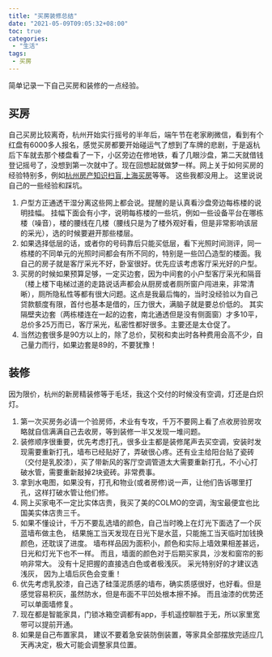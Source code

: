 ```yaml
---
title: "买房装修总结"
date: "2021-05-09T09:05:32+08:00"
toc: true
categories:
 - "生活"
tags:
 - 买房
---
```

简单记录一下自己买房和装修的一点经验。
<!--more-->
## 买房
自己买房比较离奇，杭州开始实行摇号的半年后，端午节在老家刷微信，看到有个红盘有6000多人报名，感觉买房都要开始碰运气了想到了车牌的悲剧，于是返杭后下车就去那个楼盘看了一下，小区旁边在修地铁，看了几眼沙盘，第二天就借钱登记摇号了，没想到第一次就中了。现在回想起就做梦一样。网上关于如何买房的经验特别多，例如[杭州房产知识扫盲](https://github.com/houshanren/hangzhou_house_knowledge),[上海买房](https://github.com/ayuer/shanghai_house_knowledge)等等。 这些我都没用上。 这里说说自己的一些经验和踩坑。

1. 户型方正通透干湿分离这些网上都会说。提醒的是认真看沙盘旁边每栋楼的说明挂幅。 挂幅下面会有小字，说明每栋楼的一些坑，例如一些设备平台在哪栋楼（噪音），楼的腰线在几楼（腰线只是为了楼外观好看，但是非常影响该层的采光），选的时候要避开那些楼层。
2. 如果选择低层的话，或者你的号码靠后只能买低层，看下光照时间测评，同一栋楼的不同单元的光照时间都会有所不同的，特别是一些凹凸造型的楼面。我自己的房子就是客厅采光不好，卧室很好。优先应该考虑客厅采光好的户型。
3. 买房的时候如果预算足够，一定买边套，因为中间套的小户型客厅采光和隔音（楼上楼下电梯过道的走路说话声都会从厨房或者厕所窗户闯进来，非常清晰），厕所隐私性等都有很大问题。这点是我最后悔的，当时没经验以为自己贷款额度有限，首付也基本是借的，压力很大，满脑子就是要总价低的。 其实隔壁夹边套（两栋楼连在一起的边套，南北通透但是没有侧面窗）才多10平，总价多25万而已，客厅采光，私密性都好很多。主要还是太仓促了。
4. 当然边套很多是90方以上的，除了总价，契税和卖出时各种费用会高不少，自己量力而行，如果边套是89的，不要犹豫！

## 装修
因为限价，杭州的新房精装修等于毛坯，我这个交付的时候没有空调，灯还是白炽灯。

1. 第一次买房务必请一个验房师，术业有专攻，千万不要网上看了点收房验房攻略就自信满满自己去收房，等到装修一半又发现一堆问题。
2. 装修顺序很重要，优先考虑打孔，很多业主都是装修尾声去买空调，安装时发现需要重新打孔，墙布已经贴好了，弄破很心疼。还有业主给阳台贴了瓷砖（交付是乳胶漆），买了带新风的客厅空调管道太大需要重新打孔，不小心打破水管，需要重新敲掉2块瓷砖。非常费事。
3. 拿到水电图，如果没有，打孔和物业(或者房修)说一声，让他们告诉哪里打孔，这样打破水管让他们修。
4. 网上买家电不一定比实体店贵，我买了美的COLMO的空调，淘宝最便宜也比国美实体店贵三千。
5. 如果不懂设计，千万不要乱选墙的颜色，自己当时晚上在灯光下面选了一个灰蓝墙布做主色， 结果施工当天发现在日光下是水蓝，只能施工当天临时加钱换颜色，还耽误了进度。 墙布样品因为面积小，颜色和实际上墙效果相差甚远，日光和灯光下也不一样。 而且，墙面的颜色对于后期买家具，沙发和窗帘的影响非常大。 没有十足把握的直接选白色或者极浅灰。 采光特别好的才建议选浅灰， 因为上墙后灰色会变重！
6. 优先考虑乳胶漆，自己选了硅藻泥质感的墙布，确实质感很好，也好看。但是感觉容易积灰，虽然防水，但是布面不平凹处根本擦不掉。 而且油漆的优势还可以单面墙修复。
7. 现在都是智能家具，门锁冰箱空调都有app，手机遥控聊胜于无，所以家里宽带可以提前开通。
8. 如果是自己布置家具， 建议不要着急安装防倒装置，等家具全部摆放完适应几天再决定，极大可能会调整家具位置。



